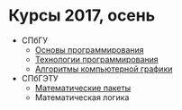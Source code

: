 # Курсы 2017, осень

* СПбГУ
  * [Основы программирования](programming-basics.md)
  * [Технологии программирования](mathematical-packages.md)
  * [Алгоритмы компьютерной графики](computer-graphics.md)
* СПбГЭТУ
  * [Математические пакеты](mathematical-packages.md)
  * Математическая логика

